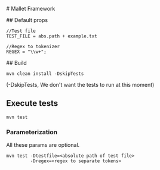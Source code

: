 # Mallet Framework

## Default props

```
//Test file
TEST_FILE = abs.path + example.txt

//Regex to tokenizer
REGEX = "\\w+";
```

## Build

```
mvn clean install -DskipTests
```

(-DskipTests, We don't want the tests to run at this moment)

## Execute tests

```
mvn test
```

### Parameterization

All these params are optional.

```
mvn test -Dtestfile=<absolute path of test file>
         -Dregex=<regex to separate tokens>
```
